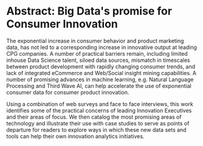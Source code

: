 # Abstract: Big Data's promise for Consumer Innovation

The exponential increase in consumer behavior and product marketing data, has not led to a corresponding increase in innovative output at leading CPG companies. A number of practical barriers remain, including limited inhouse Data Science talent, siloed data sources, mismatch in timescales between product development with rapidly changing consumer trends, and lack of integrated eCommerce and Web/Social insight mining capabilities. A number of promising advances in machine learning, e.g. Natural Language Processing and Third Wave AI, can help accelerate the use of exponential consumer data for consumer product innovation. 

Using a combination of web surveys and face to face interviews, this work identifies some of the practical concerns of leading Innovation Executives and their areas of focus. We then catalog the most promising areas of technology and illustrate their use with case studies to serve as points of departure for readers to explore ways in which these new data sets and tools can help their own innovation analytics initiatives.

